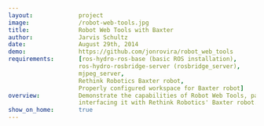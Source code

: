 ```yaml
---
layout:             project
image:              /robot-web-tools.jpg
title:              Robot Web Tools with Baxter
author:             Jarvis Schultz
date:               August 29th, 2014
demo:               https://github.com/jonrovira/robot_web_tools
requirements:       [ros-hydro-ros-base (basic ROS installation), 
                    ros-hydro-rosbridge-server (rosbridge_server),
                    mjpeg_server,
                    Rethink Robotics Baxter robot,
                    Properly configured workspace for Baxter robot]
overview:           Demonstrate the capabilities of Robot Web Tools, particularly when 
                    interfacing it with Rethink Robotics' Baxter robot. The included demo contains code to publish a simple message to a ROS Topic, stream one of Baxter's camera feeds, and control Baxter's left arm, al via a web browser.
show_on_home:       true
---
```



